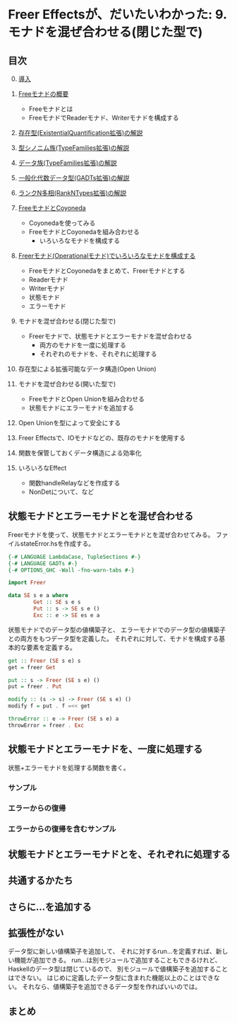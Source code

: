 Freer Effectsが、だいたいわかった: 9. モナドを混ぜ合わせる(閉じた型で)
======================================================================

目次
----

0. [導入](../prelude.md)

1. [Freeモナドの概要](../free-monad/free-monad.md)
	* Freeモナドとは
	* FreeモナドでReaderモナド、Writerモナドを構成する
2. [存在型(ExistentialQuantification拡張)の解説](
	../existential-quantification/existentials.md )
3. [型シノニム族(TypeFamilies拡張)の解説](./type-synonym-family.md)
4. [データ族(TypeFamilies拡張)の解説](../type-families/data-family.md)
5. [一般化代数データ型(GADTs拡張)の解説](../gadts/gadts.md)
6. [ランクN多相(RankNTypes拡張)の解説](../rank-n-types/rank-n-types.md)
7. [FreeモナドとCoyoneda](../free-coyoneda/free_coyoneda.md)
	* Coyonedaを使ってみる
	* FreeモナドとCoyonedaを組み合わせる
		+ いろいろなモナドを構成する
8. [Freerモナド(Operationalモナド)でいろいろなモナドを構成する](
	../freer-monad/freer-monad.md )
	* FreeモナドとCoyonedaをまとめて、Freerモナドとする
	* Readerモナド
	* Writerモナド
	* 状態モナド
	* エラーモナド
9. モナドを混ぜ合わせる(閉じた型で)
	* Freerモナドで、状態モナドとエラーモナドを混ぜ合わせる
		+ 両方のモナドを一度に処理する
		+ それぞれのモナドを、それぞれに処理する
10. 存在型による拡張可能なデータ構造(Open Union)
11. モナドを混ぜ合わせる(開いた型で)
	* FreeモナドとOpen Unionを組み合わせる
	* 状態モナドにエラーモナドを追加する
12. Open Unionを型によって安全にする
13. Freer Effectsで、IOモナドなどの、既存のモナドを使用する
14. 関数を保管しておくデータ構造による効率化
15. いろいろなEffect
	* 関数handleRelayなどを作成する
	* NonDetについて、など

状態モナドとエラーモナドとを混ぜ合わせる
----------------------------------------

Freerモナドを使って、状態モナドとエラーモナドとを混ぜ合わせてみる。
ファイルstateError.hsを作成する。

```hs:stateError.hs
{-# LANGUAGE LambdaCase, TupleSections #-}
{-# LANGUAGE GADTs #-}
{-# OPTIONS_GHC -Wall -fno-warn-tabs #-}

import Freer

data SE s e a where
        Get :: SE s e s
        Put :: s -> SE s e ()
        Exc :: e -> SE es e a
```

状態モナドでのデータ型の値構築子と、
エラーモナドでのデータ型の値構築子との両方をもつデータ型を定義した。
それぞれに対して、モナドを構成する基本的な要素を定義する。

```hs:stateError.hs
get :: Freer (SE s e) s
get = freer Get

put :: s -> Freer (SE s e) ()
put = freer . Put

modify :: (s -> s) -> Freer (SE s e) ()
modify f = put . f =<< get

throwError :: e -> Freer (SE s e) a
throwError = freer . Exc
```

状態モナドとエラーモナドを、一度に処理する
------------------------------------------

状態+エラーモナドを処理する関数を書く。

### サンプル

### エラーからの復帰

### エラーからの復帰を含むサンプル

状態モナドとエラーモナドとを、それぞれに処理する
------------------------------------------------

共通するかたち
--------------

さらに...を追加する
-------------------

拡張性がない
------------

データ型に新しい値構築子を追加して、
それに対するrun...を定義すれば、新しい機能が追加できる。
run...は別モジュールで追加することもできるけれど、
Haskellのデータ型は閉じているので、
別モジュールで値構築子を追加することはできない。
はじめに定義したデータ型に含まれた機能以上のことはできない。
それなら、値構築子を追加できるデータ型を作ればいいのでは。

まとめ
------
